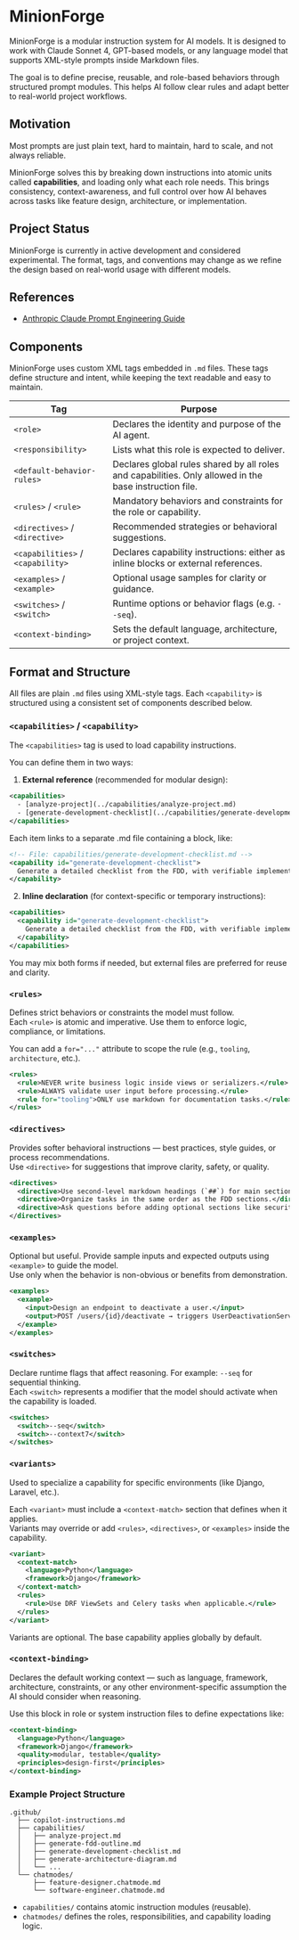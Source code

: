# MinionForge

MinionForge is a modular instruction system for AI models. It is designed to work with Claude Sonnet 4, GPT-based models, or any language model that supports XML-style prompts inside Markdown files.

The goal is to define precise, reusable, and role-based behaviors through structured prompt modules. This helps AI follow clear rules and adapt better to real-world project workflows.

## Motivation

Most prompts are just plain text, hard to maintain, hard to scale, and not always reliable.

MinionForge solves this by breaking down instructions into atomic units called **capabilities**, and loading only what each role needs. This brings consistency, context-awareness, and full control over how AI behaves across tasks like feature design, architecture, or implementation.

## Project Status

MinionForge is currently in active development and considered experimental. The format, tags, and conventions may change as we refine the design based on real-world usage with different models.

## References

- [Anthropic Claude Prompt Engineering Guide](https://docs.anthropic.com/en/docs/build-with-claude/prompt-engineering/overview)

## Components

MinionForge uses custom XML tags embedded in `.md` files. These tags define structure and intent, while keeping the text readable and easy to maintain.

| Tag             | Purpose                                                           |
|------------------|--------------------------------------------------------------------|
| `<role>`         | Declares the identity and purpose of the AI agent.                |
| `<responsibility>` | Lists what this role is expected to deliver.                    |
| `<default-behavior-rules>` | Declares global rules shared by all roles and capabilities. Only allowed in the base instruction file. |
| `<rules>` / `<rule>` | Mandatory behaviors and constraints for the role or capability. |
| `<directives>` / `<directive>` | Recommended strategies or behavioral suggestions.      |
| `<capabilities>` / `<capability>` | Declares capability instructions: either as inline blocks or external references. |
| `<examples>` / `<example>` | Optional usage samples for clarity or guidance.          |
| `<switches>` / `<switch>` | Runtime options or behavior flags (e.g. `--seq`).         |
| `<context-binding>` | Sets the default language, architecture, or project context.   |

## Format and Structure

All files are plain `.md` files using XML-style tags. Each `<capability>` is structured using a consistent set of components described below.

### `<capabilities>` / `<capability>`

The `<capabilities>` tag is used to load capability instructions.

You can define them in two ways:

1. **External reference** (recommended for modular design):

```xml
<capabilities>
  - [analyze-project](../capabilities/analyze-project.md)
  - [generate-development-checklist](../capabilities/generate-development-checklist.md)
</capabilities>
```

Each item links to a separate .md file containing a <capability> block, like:

```xml
<!-- File: capabilities/generate-development-checklist.md -->
<capability id="generate-development-checklist">
  Generate a detailed checklist from the FDD, with verifiable implementation steps grouped by section.
</capability>
```

2. **Inline declaration** (for context-specific or temporary instructions):

```xml
<capabilities>
  <capability id="generate-development-checklist">
    Generate a detailed checklist from the FDD, with verifiable implementation steps grouped by section.
  </capability>
</capabilities>
```

You may mix both forms if needed, but external files are preferred for reuse and clarity.

### `<rules>`

Defines strict behaviors or constraints the model must follow.  
Each `<rule>` is atomic and imperative. Use them to enforce logic, compliance, or limitations.

You can add a `for="..."` attribute to scope the rule (e.g., `tooling`, `architecture`, etc.).

```xml
<rules>
  <rule>NEVER write business logic inside views or serializers.</rule>
  <rule>ALWAYS validate user input before processing.</rule>
  <rule for="tooling">ONLY use markdown for documentation tasks.</rule>
</rules>
```

### `<directives>`

Provides softer behavioral instructions — best practices, style guides, or process recommendations.  
Use `<directive>` for suggestions that improve clarity, safety, or quality.

```xml
<directives>
  <directive>Use second-level markdown headings (`##`) for main sections.</directive>
  <directive>Organize tasks in the same order as the FDD sections.</directive>
  <directive>Ask questions before adding optional sections like security or performance.</directive>
</directives>
```

### `<examples>`

Optional but useful. Provide sample inputs and expected outputs using `<example>` to guide the model.  
Use only when the behavior is non-obvious or benefits from demonstration.

```xml
<examples>
  <example>
    <input>Design an endpoint to deactivate a user.</input>
    <output>POST /users/{id}/deactivate → triggers UserDeactivationService</output>
  </example>
</examples>
```

### `<switches>`

Declare runtime flags that affect reasoning. For example: `--seq` for sequential thinking.  
Each `<switch>` represents a modifier that the model should activate when the capability is loaded.

```xml
<switches>
  <switch>--seq</switch>
  <switch>--context7</switch>
</switches>
```

### `<variants>`

Used to specialize a capability for specific environments (like Django, Laravel, etc.).

Each `<variant>` must include a `<context-match>` section that defines when it applies.  
Variants may override or add `<rules>`, `<directives>`, or `<examples>` inside the capability.

```xml
<variant>
  <context-match>
    <language>Python</language>
    <framework>Django</framework>
  </context-match>
  <rules>
    <rule>Use DRF ViewSets and Celery tasks when applicable.</rule>
  </rules>
</variant>
```

Variants are optional. The base capability applies globally by default.

### `<context-binding>`

Declares the default working context — such as language, framework, architecture, constraints, or any other environment-specific assumption the AI should consider when reasoning.

Use this block in role or system instruction files to define expectations like:

```xml
<context-binding>
  <language>Python</language>
  <framework>Django</framework>
  <quality>modular, testable</quality>
  <principles>design-first</principles>
</context-binding>
```

### Example Project Structure

```text
.github/
  ├── copilot-instructions.md
  ├── capabilities/
  │   ├── analyze-project.md
  │   ├── generate-fdd-outline.md
  │   ├── generate-development-checklist.md
  │   ├── generate-architecture-diagram.md
  │   └── ...
  └── chatmodes/
      ├── feature-designer.chatmode.md
      └── software-engineer.chatmode.md

```

- `capabilities/` contains atomic instruction modules (reusable).
- `chatmodes/` defines the roles, responsibilities, and capability loading logic.
